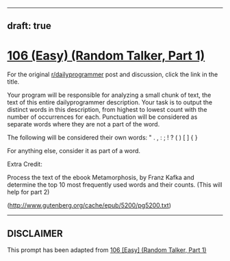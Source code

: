---
draft: true
----

# [106 (Easy) (Random Talker, Part 1)](https://www.reddit.com/r/dailyprogrammer/comments/11xje0/10232012_challenge_106_easy_random_talker_part_1/)

For the original [r/dailyprogrammer](https://www.reddit.com/r/dailyprogrammer/) post and discussion, click the link in the title.

Your program will be responsible for analyzing a small chunk of text, the text of this entire dailyprogrammer description.  Your task is to output the distinct words in this description, from highest to lowest count with the number of occurrences for each.  Punctuation will be considered as separate words where they are not a part of the word.  

The following will be considered their own words: " . , : ; ! ? ( ) [ ] { }

For anything else, consider it as part of a word.

Extra Credit:

Process the text of the ebook Metamorphosis, by Franz Kafka and determine the top 10 most frequently used words and their counts. (This will help for part 2)

(http://www.gutenberg.org/cache/epub/5200/pg5200.txt)

----
## **DISCLAIMER**
This prompt has been adapted from [106 [Easy] (Random Talker, Part 1)](https://www.reddit.com/r/dailyprogrammer/comments/11xje0/10232012_challenge_106_easy_random_talker_part_1/
)
